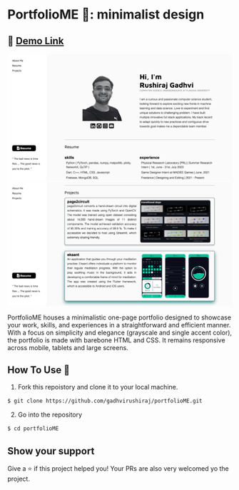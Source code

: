 # PortfolioME 🔮: minimalist design

## 🔗 [Demo Link](https://gadhvirushiraj.github.io/portfolioME/)

![Demo Image 1](./assets/demo1.png)
![Demo Image 2](./assets/demo2.png)

PortfolioME houses a minimalistic one-page portfolio designed to showcase your work, skills, and experiences in a straightforward and efficient manner. With a focus on simplicity and elegance (grayscale and single accent color), the portfolio is made with barebone HTML and CSS. It remains responsive across mobile, tablets and large screens.

## How To Use 🏁

1. Fork this repoistory and clone it to your local machine.

```bash
$ git clone https://github.com/gadhvirushiraj/portfolioME.git
```

2. Go into the repository

```bash
$ cd portfolioME
```

## Show your support

Give a ⭐️ if this project helped you! Your PRs are also very welcomed yo the project.